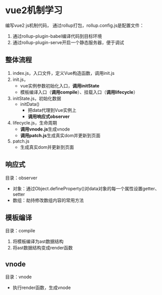 # vue2机制学习
编写vue2 js机制代码，
通过rollup打包，rollup.config.js是配置文件：
1. 通过rollup-plugin-babel编译代码到目标环境
2. 通过rollup-plugin-serve开启一个静态服务器，便于调试
## 整体流程
1. index.js，入口文件，定义Vue构造函数，调用init.js
2. init.js，
   - vue实例参数初始化入口，**调用initState**
   - 模板编译入口（**调用compile**）、挂载入口（**调用lifecycle**）
3. initState.js，初始化数据
   - initData()
     - 把data代理到Vue实例上
     - **调用响应式observer**
4. lifecycle.js，生命周期
    - **调用vnode.js**生成vnode
    - **调用patch.js**生成真实dom并更新到页面
5. patch.js
    - 生成真实dom并更新到页面
## 响应式
目录：observer
- 对象：通过Object.defineProperty()对data对象的每一个属性设置getter、setter
- 数组：劫持修改数组内容的常用方法
## 模板编译
目录：compile
1. 将模板编译为ast数据结构
2. 将ast数据结构变成render函数
## vnode
目录：vnode
- 执行render函数，生成vnode